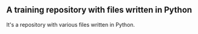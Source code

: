 ## A training repository with files written in Python

It's a repository with various files written in Python.